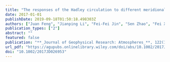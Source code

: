 ```yaml
---
title: "The responses of the Hadley circulation to different meridional SST structures in the seasonal cycle"
date: 2017-01-01
publishDate: 2019-09-18T01:50:18.498303Z
authors: ["Juan Feng", "Jianping Li", "Fei-Fei Jin", "Sen Zhao", "Fei Xie"]
publication_types: ["2"]
abstract: ""
featured: false
publication: "**_Journal of Geophysical Research: Atmospheres_**, 122(15):7785-7799"
url_pdf: "https://agupubs.onlinelibrary.wiley.com/doi/abs/10.1002/2017JD026953"
doi: "10.1002/2017JD026953"
---
```



